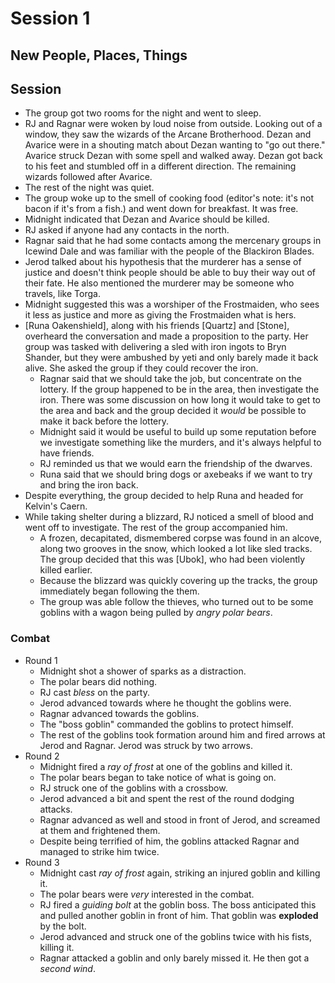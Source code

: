# Session 1
## New People, Places, Things

## Session

* The group got two rooms for the night and went to sleep.
* RJ and Ragnar were woken by loud noise from outside. Looking out of a window, they saw the wizards of the Arcane Brotherhood. Dezan and Avarice  were in a shouting match about Dezan wanting to "go out there."  Avarice struck Dezan with some spell and walked away. Dezan got back to his feet and stumbled off in a different direction. The remaining wizards followed after Avarice.
* The rest of the night was quiet.
* The group woke up to the smell of cooking food (editor's note: it's not bacon if it's from a fish.) and went down for breakfast. It was free.
* Midnight indicated that Dezan and Avarice should be killed.
* RJ asked if anyone had any contacts in the north.
* Ragnar said that he had some contacts among the mercenary groups in Icewind Dale and was familiar with the people of the Blackiron Blades.
* Jerod talked about his hypothesis that the murderer has a sense of justice and doesn't think people should be able to buy their way out of their fate. He also mentioned the murderer may be someone who travels, like Torga.
* Midnight suggested this was a worshiper of the Frostmaiden, who sees it less as justice and more as giving the Frostmaiden what is hers.
* [Runa Oakenshield], along with his friends [Quartz] and [Stone], overheard the conversation and made a proposition to the party. Her group was tasked with delivering a sled with iron ingots to Bryn Shander, but they were ambushed by yeti and only barely made it back alive. She asked the group if they could recover the iron.
	* Ragnar said that we should take the job, but concentrate on the lottery. If the group happened to be in the area, then investigate the iron. There was some discussion on how long it would take to get to the area and back and the group decided it _would_ be possible to make it back before the lottery.
	* Midnight said it would be useful to build up some reputation before we investigate something like the murders, and it's always helpful to have friends.
	* RJ reminded us that we would earn the friendship of the dwarves.
	* Runa said that we should bring dogs or axebeaks if we want to try and bring the iron back.
* Despite everything, the group decided to help Runa and headed for Kelvin's Caern.
* While taking shelter during a blizzard, RJ noticed a smell of blood and went off to investigate. The rest of the group accompanied him.
	* A frozen, decapitated, dismembered corpse was found in an alcove, along two grooves in the snow, which looked a lot like sled tracks. The group decided that this was [Ubok], who had been violently killed earlier.
	* Because the blizzard was quickly covering up the tracks, the group immediately began following the them.
	* The group was able follow the thieves, who turned out to be some goblins with a wagon being pulled by _angry polar bears_.

### Combat
* Round 1
	* Midnight shot a shower of sparks as a distraction.
	* The polar bears did nothing.
	* RJ cast _bless_ on the party.
	* Jerod advanced towards where he thought the goblins were.
	* Ragnar advanced towards the goblins.
	* The "boss goblin" commanded the goblins to protect himself.
	* The rest of the goblins took formation around him and fired arrows at Jerod and Ragnar. Jerod was struck by two arrows.
* Round 2
	* Midnight fired a _ray of frost_ at one of the goblins and killed it.
	* The polar bears began to take notice of what is going on.
	* RJ struck one of the goblins with a crossbow.
	* Jerod advanced a bit and spent the rest of the round dodging attacks.
	* Ragnar advanced as well and stood in front of Jerod, and screamed at them and frightened them.
	* Despite being terrified of him, the goblins attacked Ragnar and managed to strike him twice.
* Round 3
	* Midnight cast _ray of frost_ again, striking an injured goblin and killing it.
	* The polar bears were _very_ interested in the combat.
	* RJ fired a _guiding bolt_ at the goblin boss. The boss anticipated this and pulled another goblin in front of him. That goblin was **exploded** by the bolt.
	* Jerod advanced and struck one of the goblins twice with his fists, killing it.
	* Ragnar attacked a goblin and only barely missed it. He then got a _second wind_.
